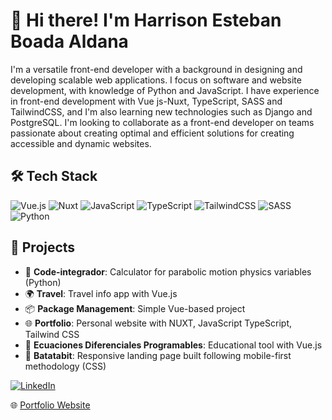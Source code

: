 # 👋 Hi there! I'm Harrison Esteban Boada Aldana

I'm a versatile front-end developer with a background in designing and developing scalable web applications. I focus on software and website development, with knowledge of Python and JavaScript. I have experience in front-end development with Vue js-Nuxt, TypeScript, SASS and TailwindCSS, and I'm also learning new technologies such as Django and PostgreSQL. I'm looking to collaborate as a front-end developer on teams passionate about creating optimal and efficient solutions for creating accessible and dynamic websites.

## 🛠️ Tech Stack

![Vue.js](https://img.shields.io/badge/Vue.js-35495E?style=for-the-badge&logo=vue.js&logoColor=4FC08D)
![Nuxt](https://img.shields.io/badge/Nuxt-00C58E?style=for-the-badge&logo=nuxt.js&logoColor=white)
![JavaScript](https://img.shields.io/badge/JavaScript-F7DF1E?style=for-the-badge&logo=javascript&logoColor=000)
![TypeScript](https://img.shields.io/badge/TypeScript-3178C6?style=for-the-badge&logo=typescript&logoColor=fff)
![TailwindCSS](https://img.shields.io/badge/TailwindCSS-06B6D4?style=for-the-badge&logo=tailwind-css&logoColor=fff)
![SASS](https://img.shields.io/badge/SASS-CC6699?style=for-the-badge&logo=sass&logoColor=fff)
![Python](https://img.shields.io/badge/Python-3776AB?style=for-the-badge&logo=python&logoColor=fff)


## 📌 Projects

- 🎒 **Code-integrador**: Calculator for parabolic motion physics variables (Python)
- 🌍 **Travel**: Travel info app with Vue.js
- 📦 **Package Management**: Simple Vue-based project
- 🌐 **Portfolio**: Personal website with NUXT, JavaScript TypeScript, Tailwind CSS
- 📘 **Ecuaciones Diferenciales Programables**: Educational tool with Vue.js
- 💱 **Batatabit**: Responsive landing page built following mobile-first methodology (CSS)

[![LinkedIn](https://img.shields.io/badge/LinkedIn-EstebanBoada-0A66C2?style=for-the-badge&logo=linkedin&logoColor=white)](https://www.linkedin.com/in/harrisonesteban)

🌐 [Portfolio Website](https://portfolio-harrison-boada.netlify.app/)
